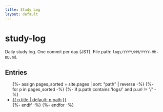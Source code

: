 ```yaml
---
title: Study Log
layout: default
---
```


# study-log

Daily study log. One commit per day (JST). File path: `logs/YYYY/MM/YYYY-MM-DD.md`.

## Entries

<ul class="postlist">
{%- assign pages_sorted = site.pages | sort: "path" | reverse -%}
{%- for p in pages_sorted -%}
  {%- if p.path contains 'logs/' and p.url != '/' -%}
    <li><a href="{{ p.url | relative_url }}">{{ p.title | default: p.path }}</a></li>
  {%- endif -%}
{%- endfor -%}
</ul>
